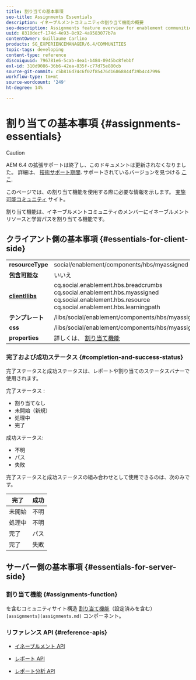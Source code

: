 ```yaml
---
title: 割り当ての基本事項
seo-title: Assignments Essentials
description: イネーブルメントコミュニティの割り当て機能の概要
seo-description: Assignments feature overview for enablement communities
uuid: 8310decf-174d-4e93-8c92-4a9583077b7a
contentOwner: Guillaume Carlino
products: SG_EXPERIENCEMANAGER/6.4/COMMUNITIES
topic-tags: developing
content-type: reference
discoiquuid: 796781e6-5cab-4ea1-b484-0945bc8febbf
exl-id: 310d9086-36b6-42ea-835f-c77d75e880cb
source-git-commit: c5b816d74c6f02f85476d16868844f39b4c47996
workflow-type: tm+mt
source-wordcount: '249'
ht-degree: 14%

---
```


# 割り当ての基本事項 {#assignments-essentials}

>[!CAUTION]
>
>AEM 6.4 の拡張サポートは終了し、このドキュメントは更新されなくなりました。 詳細は、 [技術サポート期間](https://helpx.adobe.com/jp/support/programs/eol-matrix.html). サポートされているバージョンを見つける [ここ](https://experienceleague.adobe.com/docs/?lang=ja).

このページでは、の割り当て機能を使用する際に必要な情報を示します。 [実施可能コミュニティ](overview.md#enablement-community) サイト。

割り当て機能は、イネーブルメントコミュニティのメンバーにイネーブルメントリソースと学習パスを割り当てる機能です。

## クライアント側の基本事項 {#essentials-for-client-side}

<table> 
 <tbody>
  <tr>
   <td> <strong>resourceType</strong></td> 
   <td>social/enablement/components/hbs/myassigned</td> 
  </tr>
  <tr>
   <td> <a href="scf.md#add-or-include-a-communities-component"><strong>包含可能な</strong></a></td> 
   <td>いいえ</td> 
  </tr>
  <tr>
   <td> <a href="clientlibs.md"><strong>clientllibs</strong></a></td> 
   <td>cq.social.enablement.hbs.breadcrumbs<br /> cq.social.enablement.hbs.myassigned<br /> cq.social.enablement.hbs.resource<br /> cq.social.enablement.hbs.learningpath</td> 
  </tr>
  <tr>
   <td> <strong>テンプレート</strong></td> 
   <td> /libs/social/enablement/components/hbs/myassigned/myassigned.hbs</td> 
  </tr>
  <tr>
   <td> <strong>css</strong></td> 
   <td> /libs/social/enablement/components/hbs/myassigned/clientlibs/myassigned.css</td> 
  </tr>
  <tr>
   <td><strong> properties</strong></td> 
   <td>詳しくは、 <a href="assignments.md">割り当て機能</a></td> 
  </tr>
 </tbody>
</table>

### 完了および成功ステータス {#completion-and-success-status}

完了ステータスと成功ステータスは、レポートや割り当てのステータスバナーで使用されます。

完了ステータス :

* 割り当てなし
* 未開始（新規）
* 処理中
* 完了

成功ステータス:

* 不明
* パス
* 失敗

完了ステータスと成功ステータスの組み合わせとして使用できるのは、次のみです。

| **完了** | **成功** |
|---|---|
| 未開始 | 不明 |
| 処理中 | 不明 |
| 完了 | パス |
| 完了 | 失敗 |

## サーバー側の基本事項 {#essentials-for-server-side}

### 割り当て機能 {#assignments-function}

を含むコミュニティサイト構造 [割り当て機能](functions.md#assignments-function)（設定済みを含む） ` [assignments](assignments.md)` コンポーネント。

### リファレンス API {#reference-apis}

* [イネーブルメント API](https://helpx.adobe.com/experience-manager/6-4/sites/developing/using/reference-materials/javadoc/com/adobe/cq/social/enablement/reporting/model/api/package-summary.html)

* [レポート API](https://helpx.adobe.com/experience-manager/6-4/sites/developing/using/reference-materials/javadoc/com/adobe/cq/social/reporting/dv/api/package-summary.html)

* [レポート分析 API](https://helpx.adobe.com/experience-manager/6-4/sites/developing/using/reference-materials/javadoc/com/adobe/cq/social/reporting/analytics/api/package-summary.html)
